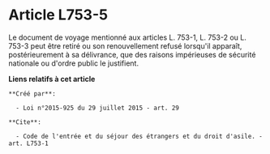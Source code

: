 # Article L753-5

Le document de voyage mentionné aux articles L. 753-1, L. 753-2 ou L. 753-3 peut être retiré ou son renouvellement refusé
lorsqu'il apparaît, postérieurement à sa délivrance, que des raisons impérieuses de sécurité nationale ou d'ordre public le
justifient.

**Liens relatifs à cet article**

	**Créé par**:

	  - Loi n°2015-925 du 29 juillet 2015 - art. 29

	**Cite**:

	  - Code de l'entrée et du séjour des étrangers et du droit d'asile. - art. L753-1

